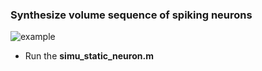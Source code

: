 ### Synthesize volume sequence of spiking neurons

![example](./example/dynamic.gif)

- Run the **simu_static_neuron.m**
